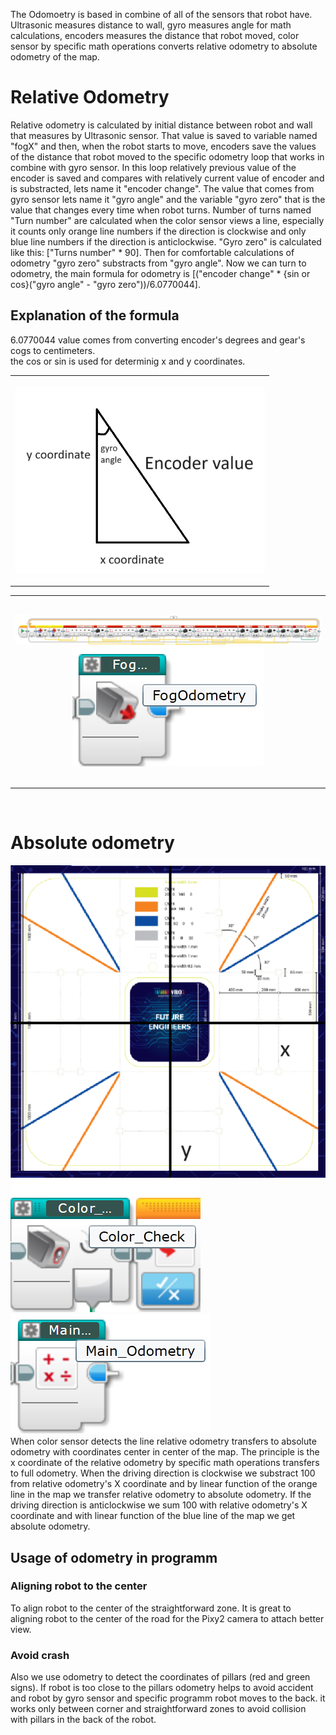 The Odomoetry is based in combine of all of the sensors that robot have. Ultrasonic measures distance to wall, gyro measures angle for math calculations, encoders measures the distance that robot moved, color sensor by specific math operations converts relative odometry to absolute odometry of the map.
# Relative Odometry
  Relative odometry is calculated by initial distance between robot and wall that measures by Ultrasonic sensor. That value is saved to variable named "fogX" and then, when the robot starts to move, encoders save the values of the distance that robot moved to the specific odometry loop that works in combine with gyro sensor. In this loop relatively previous value of the encoder is saved and compares with relatively current value of encoder and is substracted, lets name it "encoder change". The value that comes from gyro sensor lets name it "gyro angle" and the variable "gyro zero" that is the value that changes every time when robot turns. Number of turns named "Turn number" are calculated when the color sensor views a line, especially it counts only orange line numbers if the direction is clockwise and only blue line numbers if the direction is anticlockwise. "Gyro zero" is calculated like this: ["Turns number" * 90]. Then for comfortable calculations of odometry "gyro zero" substracts from "gyro angle". Now we can turn to odometry, the main formula for odometry is [("encoder change" * {sin or cos}("gyro angle" - "gyro zero"))/6.0770044]. 
  
## Explanation of the formula
  6.0770044 value comes from converting encoder's degrees and gear's cogs to centimeters. </br>
  the cos or sin is used for determinig x and y coordinates.
<table>
  <tr>
    <th width=400>

  ![odometry explanation](https://github.com/QZOFlameFE/FE2024_1st_repo_ByFlame/blob/main/Instructions/Power_and_Sense_Management/calculating_odometry.png) </br>
    </th>
  </tr>
</table>
<table>
  <tr>
    <th height=300>
    
  ![relative odometry programm part](https://github.com/QZOFlameFE/FE2024_1st_repo_ByFlame/blob/main/Instructions/Power_and_Sense_Management/relative_odometry.png) </br>
  ![relative odometry in programm](https://github.com/QZOFlameFE/FE2024_1st_repo_ByFlame/blob/main/Instructions/Power_and_Sense_Management/relative_odometry_programm.png) </br>
    </td>
  </tr>
</table>
</br>

# Absolute odometry

![absolute odometry principle](https://github.com/QZOFlameFE/FE2024_1st_repo_ByFlame/blob/main/Instructions/Power_and_Sense_Management/absolute_odometry_principle.png) </br>
![relative odometry to absolute odometry](https://github.com/QZOFlameFE/FE2024_1st_repo_ByFlame/blob/main/Instructions/Power_and_Sense_Management/relative_odometry_to_absolute_odometry.png) </br>
![absolute odometry in programm](https://github.com/QZOFlameFE/FE2024_1st_repo_ByFlame/blob/main/Instructions/Power_and_Sense_Management/absolute_odometry_in_programm.png) </br>
When color sensor detects the line relative odometry transfers to absolute odometry with  coordinates center in center of the map. The principle is the x coordinate of the relative odometry by specific math operations transfers to full odometry. When the driving direction is clockwise we substract 100 from relative odometry's X coordinate and by linear function of the orange line in the map we transfer relative odometry to absolute odometry. If the driving direction is anticlockwise we sum 100 with relative odometry's X coordinate and with linear function of the blue line of the map we get absolute odometry.

## Usage of odometry in programm
### Aligning robot to the center
To align robot to the center of the straightforward zone. It is great to aligning robot to the center of the road for the Pixy2 camera to attach better view. 
### Avoid crash
Also we use odometry to detect the coordinates of pillars (red and green signs). If robot is too close to the pillars odometry helps to avoid accident and robot by gyro sensor and specific programm robot moves to the back. it works only between corner and straightforward zones to avoid collision with pillars in the back of the robot.
